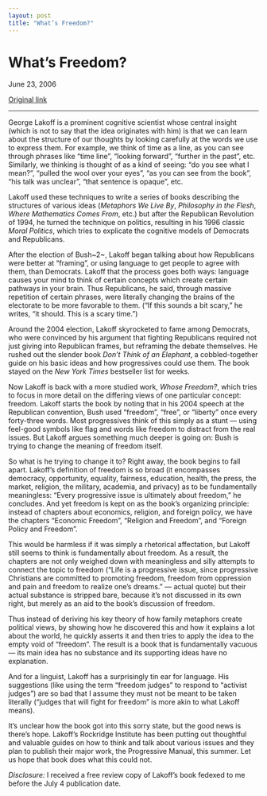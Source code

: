 ```yaml
---
layout: post
title: "What’s Freedom?"
---
```

What’s Freedom?
===============

June 23, 2006

[Original link](http://www.aaronsw.com/weblog/whosefreedom)

* * * * *

George Lakoff is a prominent cognitive scientist whose central insight
(which is not to say that the idea originates with him) is that we can
learn about the structure of our thoughts by looking carefully at the
words we use to express them. For example, we think of time as a line,
as you can see through phrases like “time line”, “looking forward”,
“further in the past”, etc. Similarly, we thinking is thought of as a
kind of seeing: “do you see what I mean?”, “pulled the wool over your
eyes”, “as you can see from the book”, “his talk was unclear”, “that
sentence is opaque”, etc.

Lakoff used these techniques to write a series of books describing the
structures of various ideas (*Metaphors We Live By*, *Philosophy in the
Flesh*, *Where Mathematics Comes From*, etc.) but after the Republican
Revolution of 1994, he turned the technique on politics, resulting in
his 1996 classic *Moral Politics*, which tries to explicate the
cognitive models of Democrats and Republicans.

After the election of Bush~2~, Lakoff began talking about how
Republicans were better at “framing”, or using language to get people to
agree with them, than Democrats. Lakoff that the process goes both ways:
language causes your mind to think of certain concepts which create
certain pathways in your brain. Thus Republicans, he said, through
massive repetition of certain phrases, were literally changing the
brains of the electorate to be more favorable to them. (“If this sounds
a bit scary,” he writes, “it should. This is a scary time.”)

Around the 2004 election, Lakoff skyrocketed to fame among Democrats,
who were convinced by his argument that fighting Republicans required
not just giving into Republican frames, but reframing the debate
themselves. He rushed out the slender book *Don’t Think of an Elephant*,
a cobbled-together guide on his basic ideas and how progressives could
use them. The book stayed on the *New York Times* bestseller list for
weeks.

Now Lakoff is back with a more studied work, *Whose Freedom?*, which
tries to focus in more detail on the differing views of one particular
concept: freedom. Lakoff starts the book by noting that in his 2004
speech at the Republican convention, Bush used “freedom”, “free”, or
“liberty” once every forty-three words. Most progressives think of this
simply as a stunt — using feel-good symbols like flag and words like
freedom to distract from the real issues. But Lakoff argues something
much deeper is going on: Bush is trying to change the meaning of freedom
itself.

So what is he trying to change it to? Right away, the book begins to
fall apart. Lakoff’s definition of freedom is so broad (it encompasses
democracy, opportunity, equality, fairness, education, health, the
press, the market, religion, the military, academia, and privacy) as to
be fundamentally meaningless: “Every progressive issue is ultimately
about freedom,” he concludes. And yet freedom is kept on as the book’s
organizing principle: instead of chapters about economics, religion, and
foreign policy, we have the chapters “Economic Freedom”, “Religion and
Freedom”, and “Foreign Policy and Freedom”.

This would be harmless if it was simply a rhetorical affectation, but
Lakoff still seems to think is fundamentally about freedom. As a result,
the chapters are not only weighed down with meaningless and silly
attempts to connect the topic to freedom (“Life is a progressive issue,
since progressive Christians are committed to promoting freedom, freedom
from oppression and pain and freedom to realize one’s dreams.” — actual
quote) but their actual substance is stripped bare, because it’s not
discussed in its own right, but merely as an aid to the book’s
discussion of freedom.

Thus instead of deriving his key theory of how family metaphors create
political views, by showing how he discovered this and how it explains a
lot about the world, he quickly asserts it and then tries to apply the
idea to the empty void of “freedom”. The result is a book that is
fundamentally vacuous — its main idea has no substance and its
supporting ideas have no explanation.

And for a linguist, Lakoff has a surprisingly tin ear for language. His
suggestions (like using the term “freedom judges” to respond to
“activist judges”) are so bad that I assume they must not be meant to be
taken literally (“judges that will fight for freedom” is more akin to
what Lakoff means).

It’s unclear how the book got into this sorry state, but the good news
is there’s hope. Lakoff’s Rockridge Institute has been putting out
thoughtful and valuable guides on how to think and talk about various
issues and they plan to publish their major work, the Progressive
Manual, this summer. Let us hope that book does what this could not.

*Disclosure:* I received a free review copy of Lakoff’s book fedexed to
me before the July 4 publication date.

